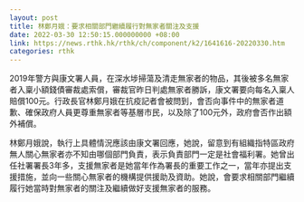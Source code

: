 ```yaml
---
layout: post
title: 林鄭月娥：要求相關部門繼續履行對無家者關注及支援
date: 2022-03-30 12:50:15.000000000 +08:00
link: https://news.rthk.hk/rthk/ch/component/k2/1641616-20220330.htm
categories: rthk
---
```


2019年警方與康文署人員，在深水埗掃蕩及清走無家者的物品，其後被多名無家者入稟小額錢債審裁處索償，審裁官昨日判處無家者勝訴，康文署要向每名入稟人賠償100元。行政長官林鄭月娥在抗疫記者會被問到，會否向事件中的無家者道歉、確保政府人員更尊重無家者等基層市民，以及除了100元外，政府會否作出額外補償。

林鄭月娥說，執行上具體情況應該由康文署回應，她說，留意到有組織指特區政府無人關心無家者亦不知由哪個部門負責，表示負責部門一定是社會福利署。她曾出任社署署長3年多，支援無家者是她當年作為署長的重要工作之一，當年亦提出支援措施，並向一些關心無家者的機構提供援助及資助。她說，會要求相關部門繼續履行她當時對無家者的關注及繼續做好支援無家者的服務。
